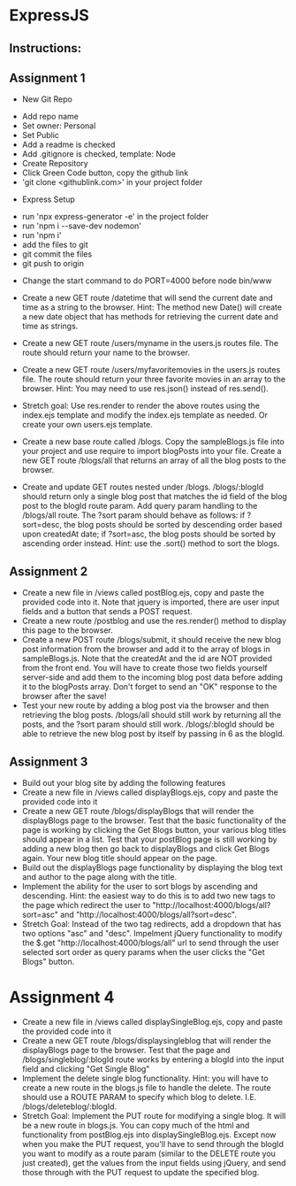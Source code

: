 # ExpressJS

## Instructions:

## Assignment 1
* New Git Repo
- Add repo name
- Set owner: Personal
- Set Public
- Add a readme is checked
- Add .gitignore is checked, template: Node
- Create Repository
- Click Green Code button, copy the github link
- 'git clone <githublink.com>' in your project folder

* Express Setup
- run 'npx express-generator -e' in the project folder
- run 'npm i --save-dev nodemon'
- run 'npm i'
- add the files to git
- git commit the files
- git push to origin

* Change the start command to do PORT=4000 before node bin/www
* Create a new GET route /datetime that will send the current date and time as a string to the browser. Hint: The method new Date() will create a new date object that has methods for retrieving the current date and time as strings.
* Create a new GET route /users/myname in the users.js routes file. The route should return your name to the browser.
* Create a new GET route /users/myfavoritemovies in the users.js routes file. The route should return your three favorite movies in an array to the browser. Hint: You may need to use res.json() instead of res.send().
* Stretch goal: Use res.render to render the above routes using the index.ejs template and modify the index.ejs template as needed. Or create your own users.ejs template.

* Create a new base route called /blogs. Copy the sampleBlogs.js file into your project and use require to import blogPosts into your file. Create a new GET route /blogs/all that returns an array of all the blog posts to the browser.
* Create and update GET routes nested under /blogs. /blogs/:blogId should return only a single blog post that matches the id field of the blog post to the blogId route param. Add query param handling to the /blogs/all route. The ?sort param should behave as follows: if ?sort=desc, the blog posts should be sorted by descending order based upon createdAt date; if ?sort=asc, the blog posts should be sorted by ascending order instead. Hint: use the .sort() method to sort the blogs.

## Assignment 2
* Create a new file in /views called postBlog.ejs, copy and paste the provided code into it. Note that jquery is imported, there are user input fields and a button that sends a POST request.
* Create a new route /postblog and use the res.render() method to display this page to the browser.
* Create a new POST route /blogs/submit, it should receive the new blog post information from the browser and add it to the array of blogs in sampleBlogs.js. Note that the createdAt and the id are NOT provided from the front end. You will have to create those two fields yourself server-side and add them to the incoming blog post data before adding it to the blogPosts array. Don't forget to send an "OK" response to the browser after the save!
* Test your new route by adding a blog post via the browser and then retrieving the blog posts. /blogs/all should still work by returning all the posts, and the ?sort param should still work. /blogs/:blogId should be able to retrieve the new blog post by itself by passing in 6 as the blogId.

## Assignment 3
* Build out your blog site by adding the following features
* Create a new file in /views called displayBlogs.ejs, copy and paste the provided code into it
* Create a new GET route /blogs/displayBlogs that will render the displayBlogs page to the browser. Test that the basic functionality of the page is working by clicking the Get Blogs button, your various blog titles should appear in a list. Test that your postBlog page is still working by adding a new blog then go back to displayBlogs and click Get Blogs again. Your new blog title should appear on the page.
* Build out the displayBlogs page functionality by displaying the blog text and author to the page along with the title.
* Implement the ability for the user to sort blogs by ascending and descending. Hint: the easiest way to do this is to add two new <a> tags to the page which redirect the user to "http://localhost:4000/blogs/all?sort=asc" and "http://localhost:4000/blogs/all?sort=desc". 
* Stretch Goal: Instead of the two <a> tag redirects, add a dropdown that has two options "asc" and "desc". Impelment jQuery functionality to modify the $.get "http://localhost:4000/blogs/all" url to send through the user selected sort order as query params when the user clicks the "Get Blogs" button.

# Assignment 4
* Create a new file in /views called displaySingleBlog.ejs, copy and paste the provided code into it
* Create a new GET route /blogs/displaysingleblog that will render the displayBlogs page to the browser. Test that the page and /blogs/singleblog/:blogId route works by entering a blogId into the input field and clicking "Get Single Blog"
* Implement the delete single blog functionality. Hint: you will have to create a new route in the blogs.js file to handle the delete. The route should use a ROUTE PARAM to specify which blog to delete. I.E. /blogs/deleteblog/:blogId.
* Stretch Goal: Implement the PUT route for modifying a single blog. It will be a new route in blogs.js. You can copy much of the html and functionality from postBlog.ejs into displaySingleBlog.ejs. Except now when you make the PUT request, you'll have to send through the blogId you want to modify as a route param (similar to the DELETE route you just created), get the values from the input fields using jQuery, and send those through with the PUT request to update the specified blog.
